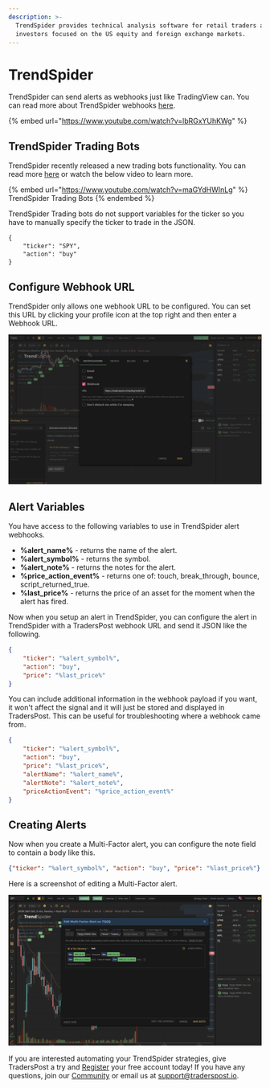 ```yaml
---
description: >-
  TrendSpider provides technical analysis software for retail traders and
  investors focused on the US equity and foreign exchange markets.
---
```


# TrendSpider

TrendSpider can send alerts as webhooks just like TradingView can. You can read more about TrendSpider webhooks [here](https://help.trendspider.com/kb/webhooks-56eab0912c4ac1ec/direct-connection-with-traderspost-using-webhook).

{% embed url="https://www.youtube.com/watch?v=lbRGxYUhKWg" %}

## TrendSpider Trading Bots

TrendSpider recently released a new trading bots functionality. You can read more [here](https://trendspider.com/blog/trendspider-software-update-introducing-trading-bots/) or watch the below video to learn more.

{% embed url="https://www.youtube.com/watch?v=maGYdHWInLg" %}
TrendSpider Trading Bots
{% endembed %}

TrendSpider Trading bots do not support variables for the ticker so you have to manually specify the ticker to trade in the JSON.

```
{
    "ticker": "SPY",
    "action": "buy"
}
```

## Configure Webhook URL

TrendSpider only allows one webhook URL to be configured. You can set this URL by clicking your profile icon at the top right and then enter a Webhook URL.

![Set your TrendSpider Webhook URL](<.gitbook/assets/Set TrendSpider Webhook URL>)

## Alert Variables

You have access to the following variables to use in TrendSpider alert webhooks.&#x20;

* **%alert\_name%** - returns the name of the alert.
* **%alert\_symbol%** - returns the symbol.
* **%alert\_note%** - returns the notes for the alert.
* **%price\_action\_event%** - returns one of: touch, break\_through, bounce, script\_returned\_true.
* **%last\_price%** - returns the price of an asset for the moment when the alert has fired.

Now when you setup an alert in TrendSpider, you can configure the alert in TrendSpider with a TradersPost webhook URL and send it JSON like the following.

```json
{
    "ticker": "%alert_symbol%",
    "action": "buy",
    "price": "%last_price%"
}
```

You can include additional information in the webhook payload if you want, it won't affect the signal and it will just be stored and displayed in TradersPost. This can be useful for troubleshooting where a webhook came from.

```json
{
    "ticker": "%alert_symbol%",
    "action": "buy",
    "price": "%last_price%",
    "alertName": "%alert_name%",
    "alertNote": "%alert_note%",
    "priceActionEvent": "%price_action_event%"
}
```

## Creating Alerts

Now when you create a Multi-Factor alert, you can configure the note field to contain a body like this.

```json
{"ticker": "%alert_symbol%", "action": "buy", "price": "%last_price%"}
```

Here is a screenshot of editing a Multi-Factor alert.

![Edit Multi-Factor TrendSpider alert.](<.gitbook/assets/Edit TrendSpider Multi-Factor Alert>)

If you are interested automating your TrendSpider strategies, give TradersPost a try and [Register](https://traderspost.io/register) your free account today! If you have any questions, join our [Community](https://traderspost.io/community) or email us at [support@traderspost.io](mailto:support@traderspost.io).

